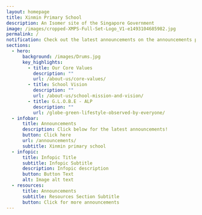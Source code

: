 ```yaml
---
layout: homepage
title: Xinmin Primary School
description: An Isomer site of the Singapore Government
image: /images/cropped-XMPS-Full-Set-Logo_V1-e1493104685982.jpg
permalink: /
notification: Check out the latest announcements on the announcements page!
sections:
  - hero:
      background: /images/Drums.jpg
      key_highlights:
        - title: Our Core Values
          description: ""
          url: /about-us/core-values/
        - title: School Vision
          description: ""
          url: /about-us/school-mission-and-vision/
        - title: G.L.O.B.E - ALP
          description: ""
          url: /globe-green-lifestyle-observed-by-everyone/
  - infobar:
      title: Announcements
      description: Click below for the latest announcements!
      button: Click here
      url: /announcements/
      subtitle: Xinmin primary school
  - infopic:
      title: Infopic Title
      subtitle: Infopic Subtitle
      description: Infopic description
      button: Button Text
      alt: Image alt text
  - resources:
      title: Announcements
      subtitle: Resources Section Subtitle
      button: Click for more announcements
---
```

